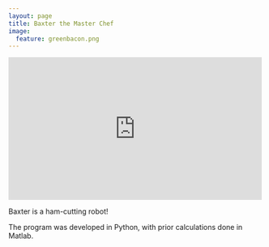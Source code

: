 ```yaml
---
layout: page
title: Baxter the Master Chef
image:
  feature: greenbacon.png
---
```


<iframe src="https://player.vimeo.com/video/139166469" width="500" height="281" frameborder="0" webkitallowfullscreen mozallowfullscreen allowfullscreen></iframe>

Baxter is a ham-cutting robot!

The program was developed in Python, with prior calculations done in Matlab. 